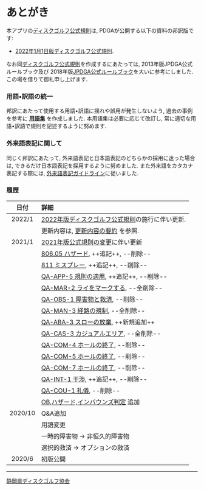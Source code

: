 # あとがき

本アプリの[ディスクゴルフ公式規則](index)は,
PDGAが公開する以下の資料の邦訳版です:
- [2022年1月1日版ディスクゴルフ公式規則](https://www.pdga.com/files/pdga-2022-ordg-cm_0.pdf).

なお同[ディスクゴルフ公式規則](index)を作成するにあたっては,
2013年版JPDGA公式ルールブック及び
2018年版[JPDGA公式ルールブック](http://www.jpdga.jp/data/2018discgolf_rule.pdf)を大いに参考にしました.
この場を借りて御礼申し上げます.

### 用語•訳語の統一

邦訳にあたって使用する用語•訳語に揺れや誤用が発生しないよう,
過去の事例を参考に **[用語集](https://docs.google.com/spreadsheets/d/e/2PACX-1vQ5bGuT0Piscjuthjf0udY5EARWtE3XljtIAoW1xj8yB_MgsbG22cyGpG0zIHytpV90yDXo2cmR-fOv/pubhtml)** を作成しました.
本用語集は必要に応じて改訂し,
常に適切な用語•訳語で規則を記述するように努めます.

### 外来語表記に関して

同じく邦訳にあたって,
外来語表記と日本語表記のどちらかの採用に迷った場合は,
できるだけ日本語表記を採用するように努めました.
また外来語をカタカナ表記する際には,
[外来語表記ガイドライン](https://www.jtca.org/standardization/katakana_guide_3_20171222.pdf)に従いました.

### 履歴

|   日付   | 詳細
|:-------:|:---------
| 2022/1  | [2022年版ディスクゴルフ公式規則](https://www.pdga.com/files/pdga-2022-ordg-cm_0.pdf)の施行に伴い更新.
|         | 更新内容は, [更新内容の要約](https://docs.google.com/presentation/d/e/2PACX-1vRvDwv6ThGpV3tHZipAZ0m_BtGrZu2tNZfGRW7YJUIgbGo4MQuu0MWdwRfGlxehqsO8McxybQdY2RCf/pub) を参照.
| 2021/1  | [2021年版公式規則の変更](https://www.pdga.com/news/updates-coming-pdga-official-rules-disc-golf-competition-manual-2021)に伴い更新
|         | [806.05 ハザード](80605), ++追記++, --削除--
|         | [811 ミスプレー](811), ++追記++, --削除--
|         | [QA-APP-5 規則の適用](qa-app), ++追記++, --削除--
|         | [QA-MAR-2 ライをマークする](qa-mar), --全削除--
|         | [QA-OBS-1 障害物と救済](qa-obs), --削除--
|         | [QA-MAN-3 経路の規制](qa-man), --全削除--
|         | [QA-ABA-3 スローの放棄](qa-aba), ++新規追加++
|         | [QA-CAS-3 カジュアルエリア](qa-cas), --全削除--
|         | [QA-COM-4 ホールの終了](qa-com), --削除--
|         | [QA-COM-5 ホールの終了](qa-com), --削除--
|         | [QA-COM-7 ホールの終了](qa-com), --削除--
|         | [QA-INT-1 干渉](qa-int), ++追記++, --削除--
|         | [QA-COU-1 礼儀](qa-cou), --削除--
|         | [OB,ハザード,インバウンズ判定](obhazardinbounds) 追加
| 2020/10 | Q&A追加
|         | 用語変更
|         | 一時的障害物 -> 非恒久的障害物
|         | 選択的救済 -> オプションの救済
|  2020/6 | 初版公開

---

[静岡県ディスクゴルフ協会](https://jpdga-shizuoka.github.io/home)
